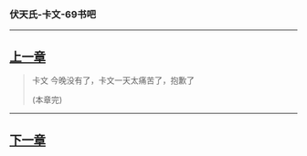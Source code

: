 ### 伏天氏-卡文-69书吧

--------
[上一章](./0a15104c6d22eb69a8592c7766d71ff8.md)
--------


>
>
>
>卡文
>今晚没有了，卡文一天太痛苦了，抱歉了
>
>(本章完)
>
>

--------
[下一章](./705d4301d12a0e7bbbf8362d35e7f77b.md)
--------
